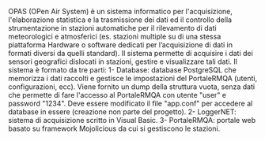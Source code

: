 OPAS (OPen Air System) è un sistema informatico per l'acquisizione, l'elaborazione statistica e la trasmissione dei dati ed il controllo della strumentazione in stazioni automatiche per il rilevamento di dati meteorologici e atmosferici (es. stazioni multiple su di una stessa piattaforma Hardware o software dedicati per l’acquisizione di dati in formati diversi da quelli standard).
Il sistema permette di acquisire i dati dei sensori geografici dislocati in stazioni, gestire e visualizzare tali dati.
Il sistema è formato da tre parti:
1- Database: database PostgreSQL che memorizza i dati raccolti e gestisce le impostazioni del PortaleRMQA (utenti, configurazioni, ecc). Viene fornito un dump della struttura vuota, senza dati che permette di fare l'accesso al PortaleRMQA con utente "user" e password "1234". Deve essere modificato il file "app.conf" per accedere al database in essere (creazione non parte del progetto).
2- LoggerNET: sistema di acquisizione scritto in Visual Basic.
3- PortaleRMQA: portale web basato su framework Mojolicious da cui si gestiscono le stazioni.

